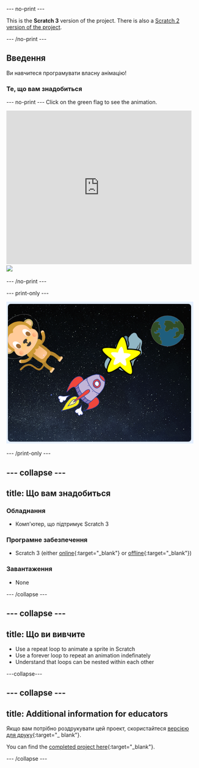 \--- no-print \---

This is the **Scratch 3** version of the project. There is also a [Scratch 2 version of the project](https://projects.raspberrypi.org/en/projects/lost-in-space-scratch2).

\--- /no-print \---

## Введення

Ви навчитеся програмувати власну анімацію!

### Те, що вам знадобиться

\--- no-print \--- Click on the green flag to see the animation.

<div class="scratch-preview">
  <iframe allowtransparency="true" width="485" height="402" src="https://scratch.mit.edu/projects/embed/276873231/?autostart=false" frameborder="0" scrolling="no"></iframe>
  <img src="images/space-final.png">
</div>

\--- /no-print \---

\--- print-only \---

![Complete project](images/showcase_static.png)

\--- /print-only \---

## \--- collapse \---

## title: Що вам знадобиться

### Обладнання

- Комп'ютер, що підтримує Scratch 3

### Програмне забезпечення

- Scratch 3 (either [online](http://rpf.io/scratchon){:target="_blank"} or [offline](http://rpf.io/scratchoff){:target="_blank"})

### Завантаження

- None

\--- /collapse \---

## \--- collapse \---

## title: Що ви вивчите

- Use a repeat loop to animate a sprite in Scratch
- Use a forever loop to repeat an animation indefinately
- Understand that loops can be nested within each other

\---collapse\---

## \--- collapse \---

## title: Additional information for educators

Якщо вам потрібно роздрукувати цей проект, скористайтеся [версією для друку](https://projects.raspberrypi.org/en/projects/lost-in-space/print){:target="_ blank"}.

You can find the [completed project here](http://rpf.io/p/en/lost-in-space-get){:target="_blank"}.

\--- /collapse \---